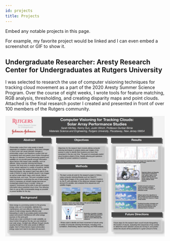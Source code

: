 ```yaml
---
id: projects
title: Projects
---
```


Embed any notable projects in this page.

For example, my favorite project would be linked and I can even embed
a screenshot or GIF to show it.

## Undergraduate Researcher: Aresty Research Center for Undergraduates at Rutgers University
I was selected to research the use of computer visioning techniques for tracking cloud movement as a part of the 2020 Aresty Summer Science Program. Over the course of eight weeks, I wrote tools for feature matching, RGB analysis, thresholding, and creating disparity maps and point clouds. Attached is the final research poster I created and presented in front of over 100 members of the Rutgers community. 

![Research Poster: Computer Visioning for Tracking Clouds - Solar Array Performance Studies](./assets/researchposter.png)
